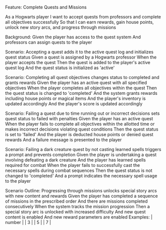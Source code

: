 Feature: Complete Quests and Missions

  As a Hogwarts player
  I want to accept quests from professors and complete all objectives successfully
  So that I can earn rewards, gain house points, unlock new story arcs, and progress through missions

  Background:
    Given the player has access to the quest system
    And professors can assign quests to the player

  Scenario: Accepting a quest adds it to the active quest log and initializes quest status
    Given a quest is assigned by a Hogwarts professor
    When the player accepts the quest
    Then the quest is added to the player's active quest log
    And the quest status is initialized as 'active'

  Scenario: Completing all quest objectives changes status to completed and grants rewards
    Given the player has an active quest with all specified objectives
    When the player completes all objectives within the quest
    Then the quest status is changed to 'completed'
    And the system grants rewards including house points or magical items
    And the player's inventory is updated accordingly
    And the player's score is updated accordingly

  Scenario: Failing a quest due to time running out or incorrect decisions sets quest status to failed with penalties
    Given the player has an active quest
    When the player fails to complete all objectives within the allotted time or makes incorrect decisions violating quest conditions
    Then the quest status is set to 'failed'
    And the player is deducted house points or denied quest rewards
    And a failure message is presented to the player

  Scenario: Failing a dark creature quest by not casting learned spells triggers a prompt and prevents completion
    Given the player is undertaking a quest involving defeating a dark creature
    And the player has learned spells required for combat
    When the player fails to successfully cast the necessary spells during combat sequences
    Then the quest status is not changed to 'completed'
    And a prompt indicates the necessary spell usage to the player

  Scenario Outline: Progressing through missions unlocks special story arcs with new content and rewards
    Given the player has completed a sequence of missions in the prescribed order
    And there are <number> missions completed consecutively
    When the system tracks the mission progression
    Then a special story arc is unlocked with increased difficulty
    And new quest content is enabled
    And new reward parameters are enabled
    Examples:
      | number |
      | 3 |
      | 5 |
      | 7 |

